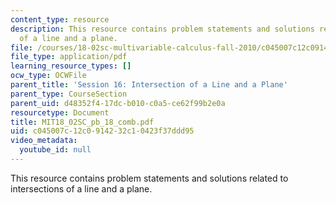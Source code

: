 ```yaml
---
content_type: resource
description: This resource contains problem statements and solutions related to intersections
  of a line and a plane.
file: /courses/18-02sc-multivariable-calculus-fall-2010/c045007c12c0914232c10423f37ddd95_MIT18_02SC_pb_18_comb.pdf
file_type: application/pdf
learning_resource_types: []
ocw_type: OCWFile
parent_title: 'Session 16: Intersection of a Line and a Plane'
parent_type: CourseSection
parent_uid: d48352f4-17dc-b010-c0a5-ce62f99b2e0a
resourcetype: Document
title: MIT18_02SC_pb_18_comb.pdf
uid: c045007c-12c0-9142-32c1-0423f37ddd95
video_metadata:
  youtube_id: null
---
```

This resource contains problem statements and solutions related to intersections of a line and a plane.

